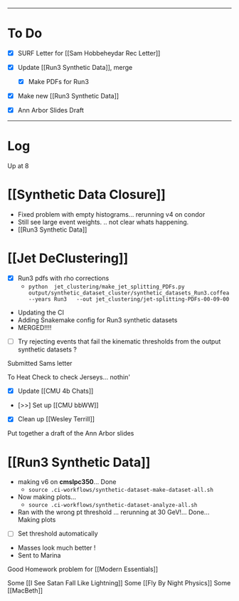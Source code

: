 

---
# To Do

- [x] SURF Letter for [[Sam Hobbeheydar Rec Letter]]
- [x] Update [[Run3 Synthetic Data]], merge 
	- [x]  Make PDFs for Run3 
- [x] Make new [[Run3 Synthetic Data]]
- [x] Ann Arbor Slides Draft


---

# Log

Up at 8 

# [[Synthetic Data Closure]]
- Fixed problem with empty histograms... rerunning v4 on condor
- Still see large event weights. .. not clear whats happening.
- [[Run3 Synthetic Data]] 


# [[Jet DeClustering]]
- [x] Run3 pdfs with rho corrections
	- `python  jet_clustering/make_jet_splitting_PDFs.py output/synthetic_dataset_cluster/synthetic_datasets_Run3.coffea  --years Run3   --out jet_clustering/jet-splitting-PDFs-00-09-00`
- Updating the CI
- Adding Snakemake config for Run3 synthetic datasets
- MERGED!!!!
- [ ] Try rejecting events that fail the kinematic thresholds from the output synthetic datasets ?

Submitted Sams letter

To Heat Check to check Jerseys... nothin'

- [x] Update [[CMU 4b Chats]]
- [>>] Set up [[CMU bbWW]]
- [x] Clean up [[Wesley Terrill]]

Put together a draft of the Ann Arbor slides

# [[Run3 Synthetic Data]]
-  making v6 on **cmslpc350**... Done
	- `source .ci-workflows/synthetic-dataset-make-dataset-all.sh `
- Now making plots... 
	- `source .ci-workflows/synthetic-dataset-analyze-all.sh`
- Ran with the wrong pt threshold ... rerunning at 30 GeV!... Done... Making plots
- [ ] Set threshold automatically
- Masses look much better !
- Sent to Marina 


Good Homework problem for [[Modern Essentials]]


Some [[I See Satan Fall Like Lightning]]
Some [[Fly By Night Physics]]
Some [[MacBeth]]
